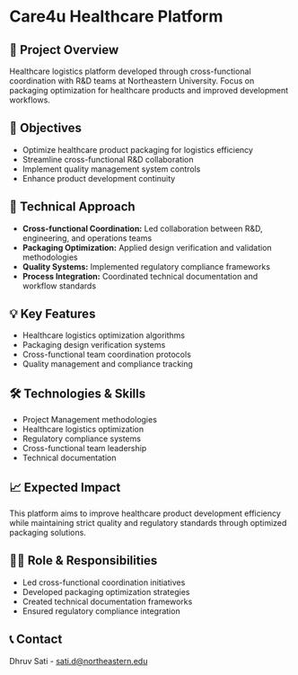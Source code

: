 # Care4u Healthcare Platform

## 🏥 Project Overview
Healthcare logistics platform developed through cross-functional coordination with R&D teams at Northeastern University. Focus on packaging optimization for healthcare products and improved development workflows.

## 🎯 Objectives
- Optimize healthcare product packaging for logistics efficiency
- Streamline cross-functional R&D collaboration
- Implement quality management system controls
- Enhance product development continuity

## 🔬 Technical Approach
- **Cross-functional Coordination:** Led collaboration between R&D, engineering, and operations teams
- **Packaging Optimization:** Applied design verification and validation methodologies
- **Quality Systems:** Implemented regulatory compliance frameworks
- **Process Integration:** Coordinated technical documentation and workflow standards

## 💡 Key Features
- Healthcare logistics optimization algorithms
- Packaging design verification systems  
- Cross-functional team coordination protocols
- Quality management and compliance tracking

## 🛠️ Technologies & Skills
- Project Management methodologies
- Healthcare logistics optimization
- Regulatory compliance systems
- Cross-functional team leadership
- Technical documentation

## 📈 Expected Impact
This platform aims to improve healthcare product development efficiency while maintaining strict quality and regulatory standards through optimized packaging solutions.

## 👨‍💼 Role & Responsibilities
- Led cross-functional coordination initiatives
- Developed packaging optimization strategies
- Created technical documentation frameworks
- Ensured regulatory compliance integration

## 📞 Contact
Dhruv Sati - [sati.d@northeastern.edu](mailto:sati.d@northeastern.edu)
